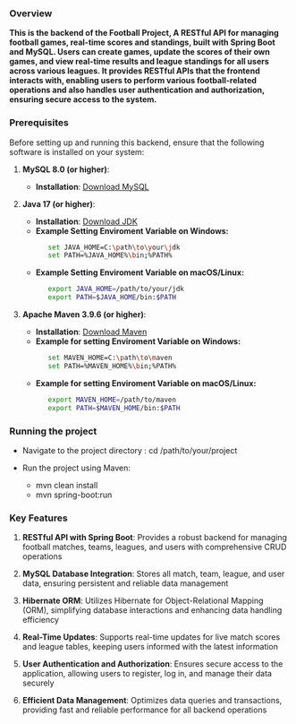 ### Overview
**This is the backend of the Football Project, A RESTful API for managing football games, real-time scores and standings, built with Spring Boot and MySQL.
Users can create games, update the scores of their own games, and view real-time results and league standings for all users across various leagues.
It provides RESTful APIs that the frontend interacts with,
enabling users to perform various football-related operations and also handles user authentication and authorization, ensuring secure access to the system.**

### Prerequisites
Before setting up and running this backend, ensure that the following software is installed on your system:

1. **MySQL 8.0 (or higher)**:
    - **Installation**: [Download MySQL](https://dev.mysql.com/downloads/installer)
      
2. **Java 17 (or higher)**:
   - **Installation**: [Download JDK](https://www.oracle.com/java/technologies/downloads/?er=221886)
   - **Example Setting Enviroment Variable on Windows:**
     ```bash
        set JAVA_HOME=C:\path\to\your\jdk
        set PATH=%JAVA_HOME%\bin;%PATH%
   - **Example Setting Enviroment Variable on macOS/Linux:**
      ```bash
         export JAVA_HOME=/path/to/your/jdk
         export PATH=$JAVA_HOME/bin:$PATH

3. **Apache Maven 3.9.6 (or higher)**:
   - **Installation**: [Download Maven](https://maven.apache.org/download.cgi)
   - **Example for setting Enviroment Variable on Windows:**
     ```bash
        set MAVEN_HOME=C:\path\to\maven
        set PATH=%MAVEN_HOME%\bin;%PATH%
   - **Example for setting Enviroment Variable on macOS/Linux:**
     ```bash
        export MAVEN_HOME=/path/to/maven
        export PATH=$MAVEN_HOME/bin:$PATH

### Running the project

- Navigate to the project directory : cd /path/to/your/project

- Run the project using Maven:
   - mvn clean install
   - mvn spring-boot:run

### Key Features

 1. **RESTful API with Spring Boot**: Provides a robust backend for managing football matches, teams, leagues, and users with comprehensive CRUD operations
    
 2. **MySQL Database Integration**: Stores all match, team, league, and user data, ensuring persistent and reliable data management
    
 3. **Hibernate ORM**: Utilizes Hibernate for Object-Relational Mapping (ORM), simplifying database interactions and enhancing data handling efficiency
    
 4. **Real-Time Updates**: Supports real-time updates for live match scores and league tables, keeping users informed with the latest information
    
 5. **User Authentication and Authorization**: Ensures secure access to the application, allowing users to register, log in, and manage their data securely
     
 6. **Efficient Data Management**: Optimizes data queries and transactions, providing fast and reliable performance for all backend operations

